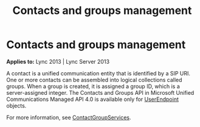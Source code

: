 ﻿---
title: Contacts and groups management
TOCTitle: Contacts and groups management
ms:assetid: 593ff8d7-9cf6-47e9-911a-b767694848c2
ms:mtpsurl: https://msdn.microsoft.com/en-us/library/Dn465926(v=office.15)
ms:contentKeyID: 57102420
ms.date: 07/25/2014
mtps_version: v=office.15
---

# Contacts and groups management


**Applies to:** Lync 2013 | Lync Server 2013

A contact is a unified communication entity that is identified by a SIP URI. One or more contacts can be assembled into logical collections called groups. When a group is created, it is assigned a group ID, which is a server-assigned integer. The Contacts and Groups API in Microsoft Unified Communications Managed API 4.0 is available only for [UserEndpoint](https://msdn.microsoft.com/en-us/library/hh348819\(v=office.15\)) objects.

For more information, see [ContactGroupServices](contactgroupservices.md).

